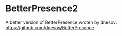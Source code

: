 # BetterPresence2
A better version of BetterPresence wroten by dnesov: https://github.com/dnesov/BetterPresence. 

